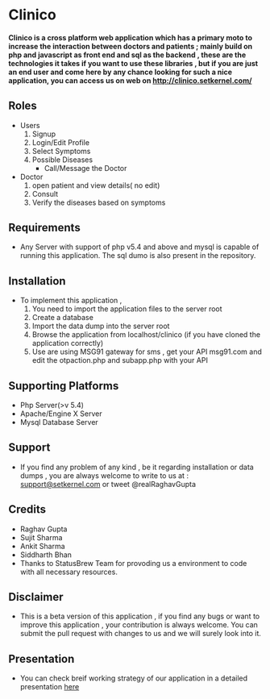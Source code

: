 # Clinico
#### Clinico is a cross platform web application which has a primary moto to increase the interaction between doctors and patients ; mainly build on php and javascript as front end and sql as the backend , these are the technologies it takes if you want to use these libraries , but if you are just an end user and come here by any chance looking for such a nice application, you can access us on web on http://clinico.setkernel.com/
  
## Roles
  * Users
    1. Signup
    2. Login/Edit Profile
    3. Select Symptoms
    4. Possible Diseases
        * Call/Message the Doctor
  * Doctor
    1. open patient and view details( no edit)
    2. Consult
    3. Verify the diseases based on symptoms
 
## Requirements
  * Any Server with support of php v5.4 and above and mysql is capable of running this application. The sql dumo is also present in the repository.
 
 
## Installation
  * To implement this application , 
     1. You need to import the application files to the server root 
     2. Create a database 
     3. Import the data dump into the server root
     4. Browse the application from localhost/clinico (if you have cloned the application correctly) 
     5. Use are using MSG91 gateway for sms , get your API msg91.com and edit the otpaction.php and subapp.php with your API
    
## Supporting Platforms
  * Php Server(>v 5.4)
  * Apache/Engine X Server 
  * Mysql Database Server
 
   
## Support
   * If you find any problem of any kind , be it regarding installation or data dumps , you are always welcome to write to us at : support@setkernel.com or tweet @realRaghavGupta
 
## Credits
  * Raghav Gupta
  * Sujit Sharma
  * Ankit Sharma
  * Siddharth Bhan
  * Thanks to StatusBrew Team for provoding us a environment to code with all necessary resources.  
  
## Disclaimer
   * This is a beta version of this application , if you find any bugs or want to improve this application , your contribution is always welcome. You can submit the pull request with changes to us and we will surely look into it.
   
## Presentation
   * You can check breif working strategy of our application in a detailed presentation <a href="https://www.slideshare.net/saisiddharth716/clinico-77140743">here </a>
